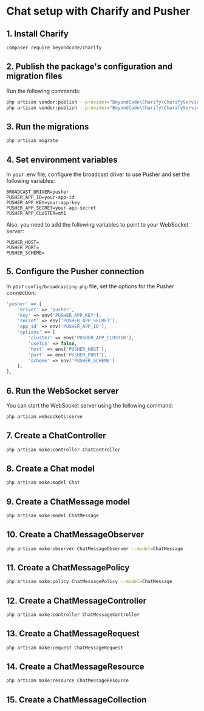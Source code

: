 # Chat setup with Charify and Pusher

## 1. Install Charify

```sh
composer require beyondcode/charify
```

## 2. Publish the package's configuration and migration files

Run the following commands:

```sh
php artisan vendor:publish --provider="BeyondCode\Charify\CharifyServiceProvider" --tag="migrations"
php artisan vendor:publish --provider="BeyondCode\Charify\CharifyServiceProvider" --tag="config"
```

## 3. Run the migrations

```sh
php artisan migrate
```

## 4. Set environment variables

In your .env file, configure the broadcast driver to use Pusher and set the following variables:

```env
BROADCAST_DRIVER=pusher
PUSHER_APP_ID=your-app-id
PUSHER_APP_KEY=your-app-key
PUSHER_APP_SECRET=your-app-secret
PUSHER_APP_CLUSTER=mt1
```

Also, you need to add the following variables to point to your WebSocket server:

```
PUSHER_HOST=
PUSHER_PORT=
PUSHER_SCHEME=
```

## 5. Configure the Pusher connection

In your `config/broadcasting.php` file, set the options for the Pusher connection:

```php
'pusher' => [
    'driver' => 'pusher',
    'key' => env('PUSHER_APP_KEY'),
    'secret' => env('PUSHER_APP_SECRET'),
    'app_id' => env('PUSHER_APP_ID'),
    'options' => [
        'cluster' => env('PUSHER_APP_CLUSTER'),
        'useTLS' => false,
        'host' => env('PUSHER_HOST'),
        'port' => env('PUSHER_PORT'),
        'scheme' => env('PUSHER_SCHEME')
    ],
],
```

## 6. Run the WebSocket server

You can start the WebSocket server using the following command:

```sh
php artisan websockets:serve
```

## 7. Create a ChatController

```sh
php artisan make:controller ChatController
```

## 8. Create a Chat model

```sh
php artisan make:model Chat
```

## 9. Create a ChatMessage model

```sh
php artisan make:model ChatMessage
```

## 10. Create a ChatMessageObserver

```sh
php artisan make:observer ChatMessageObserver --model=ChatMessage
```

## 11. Create a ChatMessagePolicy

```sh
php artisan make:policy ChatMessagePolicy --model=ChatMessage
```

## 12. Create a ChatMessageController

```sh
php artisan make:controller ChatMessageController
```

## 13. Create a ChatMessageRequest

```sh
php artisan make:request ChatMessageRequest
```

## 14. Create a ChatMessageResource

```sh
php artisan make:resource ChatMessageResource
```

## 15. Create a ChatMessageCollection
